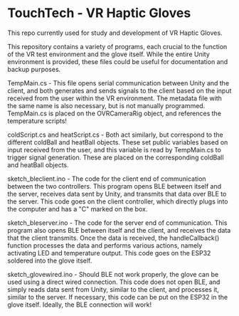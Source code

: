 # TouchTech - VR Haptic Gloves
This repo currently used for study and development of VR Haptic Gloves.

This repository contains a variety of programs, each crucial to the function of the VR test environment and the glove itself.
While the entire Unity environment is provided, these files could be useful for documentation and backup purposes.

TempMain.cs - This file opens serial communication between Unity and the client, and both generates and sends signals to the client
based on the input received from the user within the VR environment. The metadata file with the same name is also necessary, but is not
manually programmed. TempMain.cs is placed on the OVRCameraRig object, and references the temperature scripts!

coldScript.cs and heatScript.cs - Both act similarly, but correspond to the different coldBall and heatBall objects. These set public variables
based on input received from the user, and this variable is read by TempMain.cs to trigger signal generation. These are placed on the corresponding
coldBall and heatBall objects.

sketch_bleclient.ino - The code for the client end of communication between the two controllers. This program opens BLE between itself and the server,
receives data sent by Unity, and transmits that data over BLE to the server. This code goes on the client controller, which directly plugs into the
computer and has a "C" marked on the box.

sketch_bleserver.ino - The code for the server end of communication. This program also opens BLE between itself and the client, and receives the data that the
client transmits. Once the data is received, the handleCallback() function processes the data and performs various actions, namely activating LED and temperature
output. This code goes on the ESP32 soldered into the glove itself.

sketch_glovewired.ino - Should BLE not work properly, the glove can be used using a direct wired connection. This code does not open BLE, and simply reads data
sent from Unity, similar to the client, and processes it, similar to the server. If necessary, this code can be put on the ESP32 in the glove itself. Ideally, 
the BLE connection will work!
